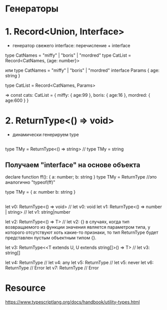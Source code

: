 # Генераторы

# 1. Record<Union, Interface>
- генератор свежего interface:
перечисление + interface

type CatNames = "miffy" | "boris" | "mordred"
type CatList = Record<CatNames, {age: number}>

или
type CatNames = "miffy" | "boris" | "mordred"
interface Params {
  age: string
}

type CatList = Record<CatNames, Params>

=>
const cats: CatList = {
  miffy: { age:99 },
  boris: { age:16 },
  mordred: { age:600 }
}




# 2. ReturnType<() => void>
- динамически генерируем type

##
type TMy = ReturnType<() => string>      // type TMy = string

## Получаем "interface" на основе объекта
declare function ff(): { a: number; b: string }
type TMy = ReturnType<typeof ff>         //это аналогично "typeof(ff)"

type TMy = {
  a: number
  b: string
}

##
let v0: ReturnType<() => void>                  // let v0: void
let v1: ReturnType<() => number | string>      // let v1: string|number

let v2: ReturnType<<T>() => T>                // let v2: {}
в случаях, когда тип возвращаемого из функции значения является параметром типа,
у которого отсутствуют хоть какие-то признаки,
то тип ReturnType<T> будет представлен пустым объектным типом {}.

let v3: ReturnType<<T extends U, U extends string[]>() => T>    // let v3: string[]

let v4: ReturnType<any>       // let v4: any
let v5: ReturnType<never>     // let v5: never
let v6: ReturnType<Function>   // Error
let v7: ReturnType<number>     // Error





# Resource
https://www.typescriptlang.org/docs/handbook/utility-types.html







